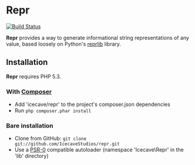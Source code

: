# Repr

[![Build Status](https://secure.travis-ci.org/IcecaveStudios/repr.png)](http://travis-ci.org/IcecaveStudios/repr)

**Repr** provides a way to generate informational string representations of any value, based loosely on Python's [reprlib](http://docs.python.org/release/3.1.5/library/reprlib.html) library.

## Installation

**Repr** requires PHP 5.3.

### With [Composer](http://getcomposer.org/)

* Add 'icecave/repr' to the project's composer.json dependencies
* Run `php composer.phar install`

### Bare installation

* Clone from GitHub: `git clone git://github.com/IcecaveStudios/repr.git`
* Use a [PSR-0](https://github.com/php-fig/fig-standards//IcecaveStudios/repr/blob/master/accepted/PSR-0.md)
  compatible autoloader (namespace 'Icecave\Repr' in the 'lib' directory)
